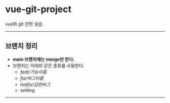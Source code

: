 # vue-git-project
vue와 git 관련 실습

***

## 브랜치 정리
* __main 브랜치에는 merge만 한다.__
* 브랜치는 아래와 같은 종류를 사용한다.
    - _feat/기능이름_
    - _fix/버그이름_
    - _hotfix/급한버그_
    - _setting_

***
